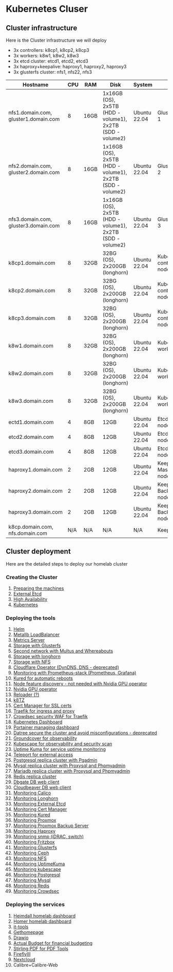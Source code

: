 # Kubernetes Cluser

## Cluster infrastructure

Here is the Cluster infrastructure we will deploy

- 3x controllers: k8cp1, k8cp2, k8cp3
- 3x workers: k8w1, k8w2, k8w3
- 3x etcd cluster: etcd1, etcd2, etcd3
- 3x haproxy+keepalive: haproxy1, haproxy2, haproxy3
- 3x glusterfs cluster: nfs1, nfs22, nfs3

| Hostname               | CPU | RAM  | Disk                     | System             | Role                              | IP         |
| ---------------------- | --- | ---- | ------------------------ | ------------------ | --------------------------------- | ---------- |
| nfs1.domain.com, gluster1.domain.com | 8   | 16GB | 1x16GB (OS), 2x5TB (HDD - volume1), 2x2TB  (SDD - volume2) | Ubuntu 22.04       | GlusterFS node 1                  | 10.0.50.21, 10.0.70.21 (gluster storage) |
| nfs2.domain.com, gluster2.domain.com | 8   | 16GB | 1x16GB (OS), 2x5TB (HDD - volume1), 2x2TB  (SDD - volume2) | Ubuntu 22.04       | GlusterFS node 2                  | 10.0.50.22, 10.0.70.22 (gluster storage) |
| nfs3.domain.com, gluster3.domain.com | 8   | 16GB | 1x16GB (OS), 2x5TB (HDD - volume1), 2x2TB  (SDD - volume2) | Ubuntu 22.04       | GlusterFS node 3                  | 10.0.50.23, 10.0.70.23 (gluster storage) |
| k8cp1.domain.com       | 8   | 32GB | 32BG (OS), 2x200GB (longhorn)           | Ubuntu 22.04       | Kubernetes control manager node 1 | 10.0.50.51, 10.0.90.51 (longhorn storage) |
| k8cp2.domain.com       | 8   | 32GB | 32BG (OS), 2x200GB (longhorn)           | Ubuntu 22.04       | Kubernetes control manager node 2 | 10.0.50.52, 10.0.90.52 (longhorn storage) |
| k8cp3.domain.com       | 8   | 32GB | 32BG (OS), 2x200GB (longhorn)           | Ubuntu 22.04       | Kubernetes control manager node 3 | 10.0.50.53, 10.0.90.53 (longhorn storage) |
| k8w1.domain.com        | 8   | 32GB | 32BG (OS), 2x200GB (longhorn)           | Ubuntu 22.04       | Kubernetes worker node 1          | 10.0.50.54, 10.0.90.54 (longhorn storage) |
| k8w2.domain.com        | 8   | 32GB | 32BG (OS), 2x200GB (longhorn)           | Ubuntu 22.04       | Kubernetes worker node 2          | 10.0.50.55, 10.0.90.55 (longhorn storage) |
| k8w3.domain.com        | 8   | 32GB | 32BG (OS), 2x200GB (longhorn)           | Ubuntu 22.04       | Kubernetes worker node 3          | 10.0.50.56, 10.0.90.56 (longhorn storage) |
| ectd1.domain.com       | 4   | 8GB  | 12GB                     | Ubuntu 22.04       | Etcd cluster node 1               | 10.0.50.41 |
| etcd2.domain.com       | 4   | 8GB  | 12GB                     | Ubuntu 22.04       | Etcd cluster node 2               | 10.0.50.42 |
| etcd3.domain.com       | 4   | 8GB  | 12GB                     | Ubuntu 22.04       | Etcd cluster node 3               | 10.0.50.43 |
| haproxy1.domain.com    | 2   | 2GB  | 12GB                     | Ubuntu 22.04       | Keepalive Master/Haproxy node 1   | 10.0.50.61 |
| haproxy2.domain.com    | 2   | 2GB  | 12GB                     | Ubuntu 22.04       | Keepalive Backup/Haproxy node 2   | 10.0.50.62 |
| haproxy3.domain.com    | 2   | 2GB  | 12GB                     | Ubuntu 22.04       | Keepalive Backup/Haproxy node 3   | 10.0.50.63 |
| k8cp.domain.com, nfs.domain.com | N/A | N/A  | N/A                      | N/A                | Keepalive VIP IP                  | 10.0.50.64 |

## Cluster deployment

Here are the detailed steps to deploy our homelab cluster

### Creating the Cluster

1. [Preparing the machines](https://github.com/urbaman/HomeLab/tree/main/Kubernetes/Cluster/01-Prepare-Machines)
2. [External Etcd](https://github.com/urbaman/HomeLab/tree/main/Kubernetes/Cluster/02-External-Etcd)
3. [High Availability](https://github.com/urbaman/HomeLab/tree/main/Kubernetes/Cluster/03-High-Availability)
4. [Kubernetes](https://github.com/urbaman/HomeLab/tree/main/Kubernetes/Cluster/04-Kubernetes)

### Deploying the tools

1. [Helm](https://github.com/urbaman/HomeLab/tree/main/Kubernetes/Helm)
2. [Metallb LoadBalancer](https://github.com/urbaman/HomeLab/tree/main/Kubernetes/Metallb)
3. [Metrics Server](https://github.com/urbaman/HomeLab/tree/main/Kubernetes/Metrics-Server)
4. [Storage with Glusterfs](https://github.com/urbaman/HomeLab/tree/main/Kubernetes/Glusterfs)
5. [Second network with Multus and Whereabouts](https://github.com/urbaman/HomeLab/tree/main/Kubernetes/Multus)
6. [Storage with longhorn](https://github.com/urbaman/HomeLab/tree/main/Kubernetes/Storage/Longhorn)
7. [Storage with NFS](https://github.com/urbaman/HomeLab/tree/main/Kubernetes/Storage/NFS)
8. [Cloudflare Operator (DynDNS, DNS - deprecated)](https://github.com/urbaman/HomeLab/tree/main/Kubernetes/Cloudflare-Operator)
9. [Monitoring with Prometheus-stack (Prometheus, Grafana)](https://github.com/urbaman/HomeLab/tree/main/Kubernetes/Prometheus-Stack)
10. [Kured for automatic reboots](https://github.com/urbaman/HomeLab/tree/main/Kubernetes/Kured)
11. [Node feature discovery - not needed with Nvidia GPU operator](https://github.com/urbaman/HomeLab/tree/main/Kubernetes/Node-Feature-Discovery)
12. [Nvidia GPU operator](https://github.com/urbaman/HomeLab/tree/main/Kubernetes/Nvidia-GPU)
13. [Reloader (?)](https://github.com/urbaman/HomeLab/tree/main/Kubernetes/Reloader)
14. [k8TZ](https://github.com/urbaman/HomeLab/tree/main/Kubernetes/k8tz)
15. [Cert Manager for SSL certs](https://github.com/urbaman/HomeLab/tree/main/Kubernetes/Cert-manager)
16. [Traefik for ingress and proxy](https://github.com/urbaman/HomeLab/tree/main/Kubernetes/Traefik)
17. [Crowdsec security WAF for Traefik](https://github.com/urbaman/HomeLab/tree/main/Kubernetes/Crowdsec)
18. [Kubernetes Dashboard](https://github.com/urbaman/HomeLab/tree/main/Kubernetes/Dashboard)
19. [Portainer managing dashboard](https://github.com/urbaman/HomeLab/tree/main/Kubernetes/Portainer)
20. [Datree secure the cluster and avoid misconfigurations - deprecated](https://github.com/urbaman/HomeLab/tree/main/Kubernetes/Datree)
21. [Groundcover for observability](https://github.com/urbaman/HomeLab/tree/main/Kubernetes/Groundcover)
22. [Kubescape for observability and security scan](https://github.com/urbaman/HomeLab/tree/main/Kubernetes/Kubescape)
23. [Uptime Kuma for service uptime monitoring](https://github.com/urbaman/HomeLab/tree/main/Kubernetes/Uptimekuma)
24. [Teleport for external access](https://github.com/urbaman/HomeLab/tree/main/Kubernetes/Teleport)
25. [Postgresql replica cluster with Pgadmin](https://github.com/urbaman/HomeLab/tree/main/Kubernetes/Database/Postgresql)
26. [Mysql replica cluster with Proxysql and Phpmyadmin](https://github.com/urbaman/HomeLab/tree/main/Kubernetes/Database/Mysql)
27. [Mariadb replica cluster with Proxysql and Phpmyadmin](https://github.com/urbaman/HomeLab/tree/main/Kubernetes/Database/Mariadb)
28. [Redis replica cluster](https://github.com/urbaman/HomeLab/tree/main/Kubernetes/Database/Redis)
29. [Dbgate DB web client](https://github.com/urbaman/HomeLab/tree/main/Kubernetes/Database/Dbgate)
30. [Cloudbeaver DB web client](https://github.com/urbaman/HomeLab/tree/main/Kubernetes/Database/Cloudbeaver)
31. [Monitoring Calico](https://github.com/urbaman/HomeLab/tree/main/Kubernetes/Prometheus-Stack/Calico)
32. [Monitoring Longhorn](https://github.com/urbaman/HomeLab/tree/main/Kubernetes/Prometheus-Stack/Storage/Longhorn)
33. [Monitoring External Etcd](https://github.com/urbaman/HomeLab/tree/main/Kubernetes/Prometheus-Stack/ExternalEtcd)
34. [Monitoring Cert Manager](https://github.com/urbaman/HomeLab/tree/main/Kubernetes/Prometheus-Stack/Cert-manager)
35. [Monitoring Kured](https://github.com/urbaman/HomeLab/tree/main/Kubernetes/Prometheus-Stack/Kured)
36. [Monitoring Proxmox](https://github.com/urbaman/HomeLab/tree/main/Kubernetes/Prometheus-Stack/Proxmox-Monitoring)
37. [Monitoring Proxmox Backup Server](https://github.com/urbaman/HomeLab/tree/main/Kubernetes/Prometheus-Stack/Proxmox-Backup-Monitoring)
38. [Monitoring Haproxy](https://github.com/urbaman/HomeLab/tree/main/Kubernetes/Prometheus-Stack/Haproxy-Monitoring)
39. [Monitoring snmp (iDRAC, switch)](https://github.com/urbaman/HomeLab/tree/main/Kubernetes/Prometheus-Stack/Prometheus-snmp)
40. [Monitoring Fritzbox](https://github.com/urbaman/HomeLab/tree/main/Kubernetes/Prometheus-Stack/Fritzbox-exporter)
41. [Monitoring Glusterfs](https://github.com/urbaman/HomeLab/tree/main/Kubernetes/Prometheus-Stack/Storage/Glusterfs)
42. [Monitoring Ceph](https://github.com/urbaman/HomeLab/tree/main/Kubernetes/Prometheus-Stack/Storage/Ceph)
43. [Monitoring NFS](https://github.com/urbaman/HomeLab/tree/main/Kubernetes/Prometheus-Stack/Storage/NFS-server)
44. [Monitoring UptimeKuma](https://github.com/urbaman/HomeLab/tree/main/Kubernetes/Prometheus-Stack/Uptime-kuma)
45. [Monitoring kubescape](https://github.com/urbaman/HomeLab/tree/main/Kubernetes/Prometheus-Stack/Kubescape)
46. [Monitoring Postgresql](https://github.com/urbaman/HomeLab/tree/main/Kubernetes/Prometheus-Stack/Database/Postgresql)
47. [Monitoring Mysql](https://github.com/urbaman/HomeLab/tree/main/Kubernetes/Prometheus-Stack/Database/Mysql)
48. [Monitoring Redis](https://github.com/urbaman/HomeLab/tree/main/Kubernetes/Prometheus-Stack/Database/Redis)
49. [Monitoring Crowdsec](https://github.com/urbaman/HomeLab/tree/main/Kubernetes/Prometheus-Stack/Crowdsec)

### Deploying the services

1. [Heimdall homelab dashboard](https://github.com/urbaman/HomeLab/tree/main/Kubernetes/Heimdall-dashboard)
2. [Homer homelab dashboard](https://github.com/urbaman/HomeLab/tree/main/Kubernetes/Homer)
3. [it-tools](https://github.com/urbaman/HomeLab/tree/main/Kubernetes/It-tools)
4. [Gethomepage](https://github.com/urbaman/HomeLab/tree/main/Kubernetes/Gethomepage)
5. [Drawio](https://github.com/urbaman/HomeLab/tree/main/Kubernetes/Drawio)
6. [Actual Budget for financial budgeting](https://github.com/urbaman/HomeLab/tree/main/Kubernetes/ActualBudget)
7. [Stirling PDF for PDF Tools](https://github.com/urbaman/HomeLab/tree/main/Kubernetes/Stirling-PDF)
8. [FireflyIII](https://github.com/urbaman/HomeLab/tree/main/Kubernetes/FireflyIII)
9. [Nextcloud](https://github.com/urbaman/HomeLab/tree/main/Kubernetes/Nextcloud)
10. Calibre+Calibre-Web
